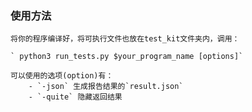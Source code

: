 ### 使用方法
    将你的程序编译好，将可执行文件也放在test_kit文件夹内，调用：
    
    ` python3 run_tests.py $your_program_name [options]`
    
    可以使用的选项(option)有：
        - `-json` 生成报告结果的`result.json`
        - `-quite` 隐藏返回结果 

